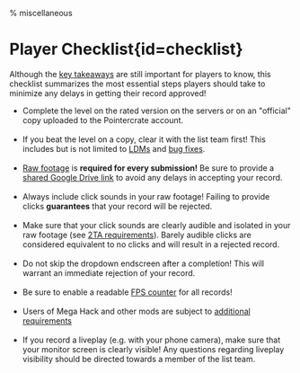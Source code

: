 % miscellaneous

<div class='panel fade js-scroll-anim' data-anim='fade'>

# Player Checklist{id=checklist}

Although the [key takeaways](/guidelines/index/#takeaways) are still important for players to know, this checklist summarizes the most essential steps players should take to minimize any delays in getting their record approved!

- Complete the level on the rated version on the servers or on an "official" copy uploaded to the Pointercrate account.<br><br>
- If you beat the level on a copy, clear it with the list team first! This includes but is not limited to [LDMs](/guidelines/lowdetailmodes/) and [bug fixes](/guidelines/eligibility/#bugfixes).<br><br>
- [Raw footage](/guidelines/rawfootage/) is **required for every submission!** Be sure to provide a [shared Google Drive link](/guidelines/rawfootage#requiredraw) to avoid any delays in accepting your record.<br><br>
- Always include click sounds in your raw footage! Failing to provide clicks **guarantees** that your record will be rejected.<br><br>
- Make sure that your click sounds are clearly audible and isolated in your raw footage (see [2TA requirements](/guidelines/miscellaneous#clicks)). Barely audible clicks are considered equivalent to no clicks and will result in a rejected record.<br><br>
- Do not skip the dropdown endscreen after a completion! This will warrant an immediate rejection of your record.<br><br>
- Be sure to enable a readable [FPS counter](/guidelines/eligibility#fps) for all records!<br><br>
- Users of Mega Hack and other mods are subject to [additional requirements](/guidelines/eligibility/#hacks)<br><br>
- If you record a liveplay (e.g. with your phone camera), make sure that your monitor screen is clearly visible! Any questions regarding liveplay visibility should be directed towards a member of the list team.

</div>
